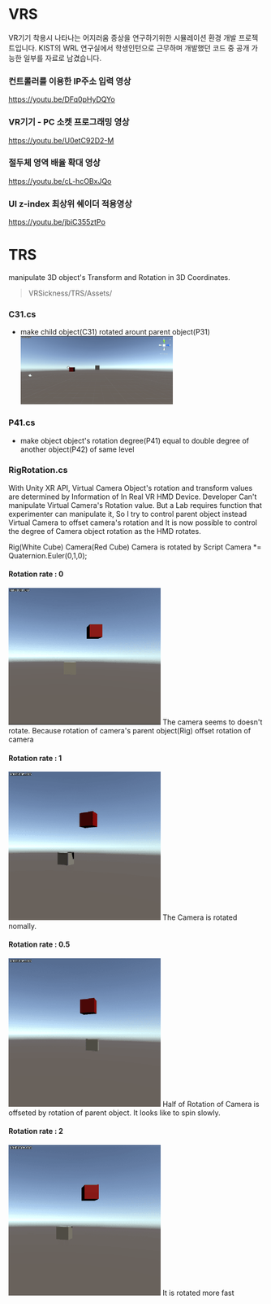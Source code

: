# VRS
VR기기 착용시 나타나는 어지러움 증상을 연구하기위한 시뮬레이션 환경 개발 프로젝트입니다.
KIST의 WRL 연구실에서 학생인턴으로 근무하며 개발했던 코드 중 공개 가능한 일부를 자료로 남겼습니다.

### 컨트롤러를 이용한 IP주소 입력 영상  
https://youtu.be/DFq0pHyDQYo  
### VR기기 - PC 소켓 프로그래밍 영상  
https://youtu.be/U0etC92D2-M  
### 절두체 영역 배율 확대 영상  
https://youtu.be/cL-hcOBxJQo  
### UI z-index 최상위 쉐이더 적용영상  
https://youtu.be/jbiC355ztPo  


# TRS
manipulate 3D object's Transform and Rotation in 3D Coordinates.

> VRSickness/TRS/Assets/

### C31.cs  
* make child object(C31) rotated arount parent object(P31)  
	<img src = "Res/C31.gif" width = "300"/>
    
### P41.cs
* make object object's rotation degree(P41) equal to double degree of another object(P42) of same level

### RigRotation.cs  
 With Unity XR API, Virtual Camera Object's rotation and transform values are determined by Information of In Real VR HMD Device. Developer Can't manipulate Virtual Camera's Rotation value. But a Lab requires function that experimenter can manipulate it, So I try to control parent object instead Virtual Camera to offset camera's rotation and It is now possible to control the degree of Camera object rotation as the HMD rotates.

Rig(White Cube)
	Camera(Red Cube)
Camera is rotated by Script
	Camera *= Quaternion.Euler(0,1,0);
#### Rotation rate : 0
<img src = "Res/RigRotation_0.gif" width = "300" />
The camera seems to doesn't rotate. Because rotation of camera's parent object(Rig) offset rotation of camera


#### Rotation rate : 1
<img src = "Res/RigRotation_1.gif" width = "300" />
The Camera is rotated nomally.

#### Rotation rate : 0.5
<img src = "Res/RigRotation_05.gif" width = "300" />
Half of Rotation of Camera is offseted by rotation of parent object. It looks like to spin slowly.

#### Rotation rate : 2
 <img src = "Res/RigRotation_2.gif" width = "300" />
 It is rotated more fast

 
 
